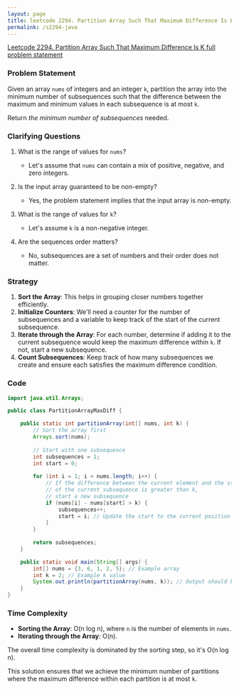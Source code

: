 ```yaml
---
layout: page
title: leetcode 2294. Partition Array Such That Maximum Difference Is K
permalink: /s2294-java
---
```

[Leetcode 2294. Partition Array Such That Maximum Difference Is K full problem statement](https://algoadvance.github.io/algoadvance/l2294)
### Problem Statement

Given an array `nums` of integers and an integer `k`, partition the array into the minimum number of subsequences such that the difference between the maximum and minimum values in each subsequence is at most `k`.

Return *the minimum number of subsequences* needed.

### Clarifying Questions

1. What is the range of values for `nums`?
   - Let's assume that `nums` can contain a mix of positive, negative, and zero integers.
   
2. Is the input array guaranteed to be non-empty?
   - Yes, the problem statement implies that the input array is non-empty.

3. What is the range of values for `k`?
   - Let's assume `k` is a non-negative integer.

4. Are the sequences order matters?
   - No, subsequences are a set of numbers and their order does not matter.

### Strategy

1. **Sort the Array**: This helps in grouping closer numbers together efficiently.
2. **Initialize Counters**: We'll need a counter for the number of subsequences and a variable to keep track of the start of the current subsequence.
3. **Iterate through the Array**: For each number, determine if adding it to the current subsequence would keep the maximum difference within `k`. If not, start a new subsequence.
4. **Count Subsequences**: Keep track of how many subsequences we create and ensure each satisfies the maximum difference condition.

### Code

```java
import java.util.Arrays;

public class PartitionArrayMaxDiff {

    public static int partitionArray(int[] nums, int k) {
        // Sort the array first
        Arrays.sort(nums);
        
        // Start with one subsequence
        int subsequences = 1;
        int start = 0;
        
        for (int i = 1; i < nums.length; i++) {
            // If the difference between the current element and the start
            // of the current subsequence is greater than k,
            // start a new subsequence
            if (nums[i] - nums[start] > k) {
                subsequences++;
                start = i; // Update the start to the current position
            }
        }
        
        return subsequences;
    }

    public static void main(String[] args) {
        int[] nums = {3, 6, 1, 2, 5}; // Example array
        int k = 2; // Example k value
        System.out.println(partitionArray(nums, k)); // Output should be 2
    }
}
```

### Time Complexity

- **Sorting the Array**: O(n log n), where `n` is the number of elements in `nums`.
- **Iterating through the Array**: O(n).

The overall time complexity is dominated by the sorting step, so it's O(n log n).

This solution ensures that we achieve the minimum number of partitions where the maximum difference within each partition is at most `k`.